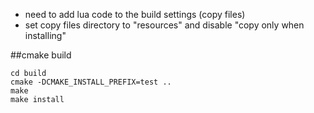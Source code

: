 
- need to add lua code to the build settings (copy files)
- set copy files directory to "resources" and disable "copy only when installing"


##cmake build

```
cd build
cmake -DCMAKE_INSTALL_PREFIX=test ..
make
make install
```


